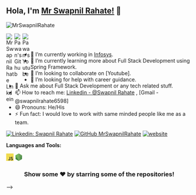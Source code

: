 ## Hola, I'm [Mr Swapnil Rahate!](https://mrswapnilrahate.github.io/) 👋

<p align="left"> <img src="https://komarev.com/ghpvc/?username=iampawan&label=Views&color=blue&style=plastic" alt="MrSwapnilRahate" /> </p>


<a href="https://www.linkedin.com/in/swapnil-rahate-b19009213?lipi=urn%3Ali%3Apage%3Ad_flagship3_profile_view_base_contact_details%3ByVVRI5ObSim1rIU1j%2B27EA%3D%3D">
  <img align="left" alt="MrSwapnilRahate Linkdein" width="22px" src="https://cdn.jsdelivr.net/npm/simple-icons@v3/icons/linkedin.svg" />
</a>
<a href="https://github.com/mrswapnilrahate">
  <img align="left" alt="Pawan's Github" width="22px" src="https://cdn.jsdelivr.net/npm/simple-icons@v3/icons/github.svg" />
</a>
<a href="https://www.youtube.com/channel/UCRQ77SxTf4WRoJEO6YNPakA">
  <img align="left" alt="Pawan's Youtube" width="22px" src="https://cdn.jsdelivr.net/npm/simple-icons@v3/icons/youtube.svg" />
</a>

<br/>
<br/>



- 🔭 I’m currently working in [Infosys](https://www.infosys.com/).
- 🌱 I’m currently learning more about Full Stack Development using Spring Framework.
- 👯 I’m looking to collaborate on [Youtube].
- 🤔 I’m looking for help with career guidance.
- 💬 Ask me about Full Stack Development or any tech related stuff.
- 📫 How to reach me: [Linkedin - @Swapnil Rahate](https://www.linkedin.com/in/swapnil-rahate-b19009213?lipi=urn%3Ali%3Apage%3Ad_flagship3_profile_view_base_contact_details%3ByVVRI5ObSim1rIU1j%2B27EA%3D%3D) , [Gmail - @swapnilrahate6598]
- 😄 Pronouns: He/His
- ⚡ Fun fact: I would love to work with same minded people like me as a team.

[![Linkedin: Swapnil Rahate](https://img.shields.io/badge/-MoneshVenkul-blue?style=flat-square&logo=Linkedin&logoColor=white&link=https://www.linkedin.com/in/monesh-venkul-vommi-8a80b6174/)](https://www.linkedin.com/in/swapnil-rahate-b19009213?lipi=urn%3Ali%3Apage%3Ad_flagship3_profile_view_base_contact_details%3ByVVRI5ObSim1rIU1j%2B27EA%3D%3D)
[![GitHub MrSwapnilRahate](https://img.shields.io/github/followers/iampawan?label=follow&style=social)](https://github.com/mrswapnilrahate)
[![website](https://img.shields.io/badge/PortfolioWebsite-MrSwapnilRahate.live-2648ff?style=flat-square&logo=google-chrome)](https://moneshvenkul.github.io/)


**Languages and Tools:**  

<code><img height="20" src="https://raw.githubusercontent.com/github/explore/80688e429a7d4ef2fca1e82350fe8e3517d3494d/topics/javascript/javascript.png"></code>
<code><img height="20" src="https://raw.githubusercontent.com/github/explore/80688e429a7d4ef2fca1e82350fe8e3517d3494d/topics/nodejs/nodejs.png"></code>    


<div align="center">

### Show some ❤️ by starring some of the repositories!

</div>

-->
